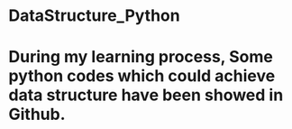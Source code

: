 # DataStructure_Python
# During my learning process, Some python codes which could achieve data structure have been showed in Github.
